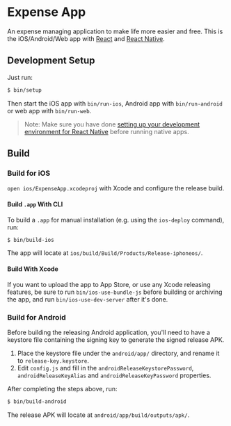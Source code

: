 # Expense App

An expense managing application to make life more easier and free. This is the iOS/Android/Web app with [React](https://facebook.github.io/react/) and [React Native](https://facebook.github.io/react-native/).


## Development Setup

Just run:

```bash
$ bin/setup
```

Then start the iOS app with `bin/run-ios`, Android app with `bin/run-android` or web app with `bin/run-web`.

> Note: Make sure you have done [setting up your development environment for React Native](https://facebook.github.io/react-native/docs/getting-started.html) before running native apps.


## Build

### Build for iOS

`open ios/ExpenseApp.xcodeproj` with Xcode and configure the release build.

#### Build `.app` With CLI

To build a `.app` for manual installation (e.g. using the `ios-deploy` command), run:

```bash
$ bin/build-ios
```

The app will locate at `ios/build/Build/Products/Release-iphoneos/`.

#### Build With Xcode

If you want to upload the app to App Store, or use any Xcode releasing features, be sure to run `bin/ios-use-bundle-js` before building or archiving the app, and run `bin/ios-use-dev-server` after it's done.

### Build for Android

Before building the releasing Android application, you'll need to have a keystore file containing the signing key to generate the signed release APK.

1. Place the keystore file under the `android/app/` directory, and rename it to `release-key.keystore`.
2. Edit `config.js` and fill in the `androidReleaseKeystorePassword`, `androidReleaseKeyAlias` and `androidReleaseKeyPassword` properties.

After completing the steps above, run:

```bash
$ bin/build-android
```

The release APK will locate at `android/app/build/outputs/apk/`.
